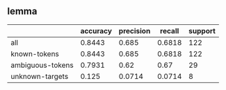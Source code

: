
## lemma

|                  | accuracy | precision | recall | support |
|------------------|----------|-----------|--------|---------|
| all              | 0.8443   | 0.685     | 0.6818 | 122     |
| known-tokens     | 0.8443   | 0.685     | 0.6818 | 122     |
| ambiguous-tokens | 0.7931   | 0.62      | 0.67   | 29      |
| unknown-targets  | 0.125    | 0.0714    | 0.0714 | 8       |

